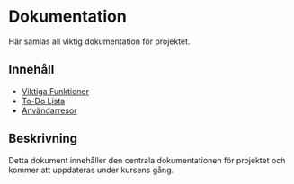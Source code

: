 # Dokumentation
Här samlas all viktig dokumentation för projektet.

## Innehåll
- [Viktiga Funktioner](ImportantFunctions.md)
- [To-Do Lista](Todos.md)
- [Användarresor](user_journeys.md)

## Beskrivning
Detta dokument innehåller den centrala dokumentationen för projektet och kommer att uppdateras under kursens gång.

